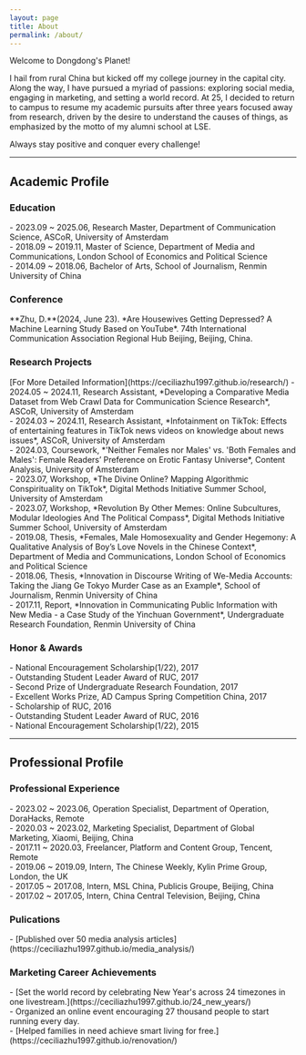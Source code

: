```yaml
---
layout: page
title: About
permalink: /about/
---
```


Welcome to Dongdong's Planet!

I hail from rural China but kicked off my college journey in the capital city. Along the way, I have pursued a myriad of passions: exploring social media, engaging in marketing, and setting a world record. At 25, I decided to return to campus to resume my academic pursuits after three years focused away from research, driven by the desire to understand the causes of things, as emphasized by the motto of my alumni school at LSE.

Always stay positive and conquer every challenge!

*****************
<h2>Academic Profile</h2>

<h3>Education</h3>
- 2023.09 ~ 2025.06, Research Master, Department of Communication Science, ASCoR, University of Amsterdam<br>
- 2018.09 ~ 2019.11, Master of Science, Department of Media and Communications, London School of Economics and Political Science<br>
- 2014.09 ~ 2018.06, Bachelor of Arts, School of Journalism, Renmin University of China<br>

<h3>Conference</h3>
**Zhu, D.**(2024, June 23). *Are Housewives Getting Depressed? A Machine Learning Study Based on YouTube*. 74th International Communication Association Regional Hub Beijing, Beijing, China.

<h3>Research Projects</h3>
[For More Detailed Information](https://ceciliazhu1997.github.io/research/) 
- 2024.05 ~ 2024.11, Research Assistant, *Developing a Comparative Media Dataset from Web Crawl Data for Communication Science Research*, ASCoR, University of Amsterdam<br>
- 2024.03 ~ 2024.11, Research Assistant, *Infotainment on TikTok: Effects of entertaining features in TikTok news videos on knowledge about news issues*, ASCoR, University of Amsterdam<br>
- 2024.03, Coursework, *'Neither Females nor Males' vs. 'Both Females and Males': Female Readers’ Preference on Erotic Fantasy Universe*, Content Analysis, University of Amsterdam<br>
- 2023.07, Workshop, *The Divine Online? Mapping Algorithmic Conspirituality on TikTok*, Digital Methods Initiative Summer School, University of Amsterdam<br>
- 2023.07, Workshop, *Revolution By Other Memes: Online Subcultures, Modular Ideologies And The Political Compass*, Digital Methods Initiative Summer School, University of Amsterdam<br>
- 2019.08, Thesis, *Females, Male Homosexuality and Gender Hegemony: A Qualitative Analysis of Boy’s Love Novels in the Chinese Context*, Department of Media and Communications, London School of Economics and Political Science<br>
- 2018.06, Thesis, *Innovation in Discourse Writing of We-Media Accounts: Taking the Jiang Ge Tokyo Murder Case as an Example*, School of Journalism, Renmin University of China<br>
- 2017.11, Report, *Innovation in Communicating Public Information with New Media - a Case Study of the Yinchuan Government*, Undergraduate Research Foundation, Renmin University of China<br>

<h3>Honor & Awards</h3>
- National Encouragement Scholarship(1/22), 2017<br>
- Outstanding Student Leader Award of RUC, 2017<br>
- Second Prize of Undergraduate Research Foundation, 2017<br>
- Excellent Works Prize, AD Campus Spring Competition China, 2017<br>
- Scholarship of RUC, 2016<br>
- Outstanding Student Leader Award of RUC, 2016<br>
- National Encouragement Scholarship(1/22), 2015<br>

*****************
<h2>Professional Profile</h2>

<h3>Professional Experience</h3>
- 2023.02 ~ 2023.06, Operation Specialist, Department of Operation, DoraHacks, Remote<br>
- 2020.03 ~ 2023.02, Marketing Specialist, Department of Global Marketing, Xiaomi, Beijing, China<br>
- 2017.11 ~ 2020.03, Freelancer, Platform and Content Group, Tencent, Remote<br>
- 2019.06 ~ 2019.09, Intern, The Chinese Weekly, Kylin Prime Group, London, the UK<br>
- 2017.05 ~ 2017.08, Intern, MSL China, Publicis Groupe, Beijing, China<br>
- 2017.02 ~ 2017.05, Intern, China Central Television, Beijing, China<br>

<h3>Pulications</h3>
- [Published over 50 media analysis articles](https://ceciliazhu1997.github.io/media_analysis/)<br>

<h3>Marketing Career Achievements</h3>
- [Set the world record by celebrating New Year's across 24 timezones in one livestream.](https://ceciliazhu1997.github.io/24_new_years/)<br>
- Organized an online event encouraging 27 thousand people to start running every day.<br>
- [Helped families in need achieve smart living for free.](https://ceciliazhu1997.github.io/renovation/)<br>
<br>
<br>
<br>
<br>
